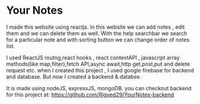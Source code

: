 # Your Notes

I made this website using reactjs. In this website we can add notes , edit them and we can delete them as well. With the help searchbar we search for a particular note and with sorting button we can change order of notes list.

I used ReactJS routng,react hooks , react contextAPI , javascript array methods(like map,filter),fetch API,async await,http get,post,put and delete request etc.
when I created this project , I used google firebase for backend and database. But now I created a backend & databse.

It is made using nodeJS, expressJS, mongoDB.
you can checkout backend for this project at: https://github.com/Rigved29/YourNotes-backend
